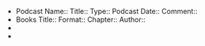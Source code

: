 - Podcast
  Name::
  Title::
  Type:: Podcast
  Date::
  Comment::
- Books
  Title::
  Format::
  Chapter::
  Author::
-
-